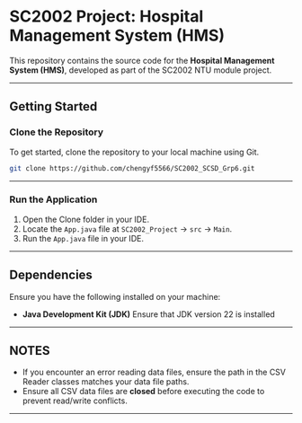 # SC2002 Project: Hospital Management System (HMS)

This repository contains the source code for the **Hospital Management System (HMS)**, developed as part of the SC2002 NTU module project.

---

## **Getting Started**

### **Clone the Repository**
To get started, clone the repository to your local machine using Git.

```bash
git clone https://github.com/chengyf5566/SC2002_SCSD_Grp6.git
```

---

### **Run the Application**
1. Open the Clone folder in your IDE.
2. Locate the `App.java` file at `SC2002_Project` -> `src` -> `Main`.
3. Run the `App.java` file in your IDE.

---

## **Dependencies**
Ensure you have the following installed on your machine:
- **Java Development Kit (JDK)** Ensure that JDK version 22 is installed

---

## **NOTES**
- If you encounter an error reading data files, ensure the path in the CSV Reader classes matches your data file paths.
- Ensure all CSV data files are **closed** before executing the code to prevent read/write conflicts.

---
